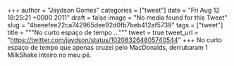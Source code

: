 
+++
author = "Jaydson Gomes"
categories = ["tweet"]
date = "Fri Aug 12 18:25:21 +0000 2011"
draft = false
image = "No media found for this Tweet"
slug = "4beeefee22ca742965dee92d0fb7beb412af5739"
tags = ["tweet"]
title = """No curto espaço de tempo ..."""
tweet = true
tweet_url = "https://twitter.com/jaydson/status/102083264805740544"
+++
No curto espaço de tempo que apenas cruzei pelo MacDonalds, derrubaram 1 MilkShake inteiro no meu pé.
